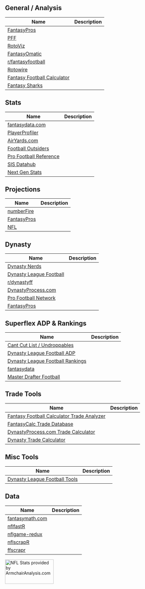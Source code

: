 ## General / Analysis
| Name | Description |
| --- | --- |
| [FantasyPros](https://www.fantasypros.com/) |  |
| [PFF](https://www.pff.com/fantasy) | |
| [RotoViz](http://www.rotoviz.com/) | |
| [FantasyOmatic](https://fantasyomatic.com/) | |
| [r/fantasyfootball](https://www.reddit.com/r/fantasyfootball) | |
| [Rotowire](https://www.rotowire.com/football/) | |
| [Fantasy Football Calculator](https://fantasyfootballcalculator.com/) | |
| [Fantasy Sharks](https://www.fantasysharks.com/) | |

## Stats
| Name | Description |
| --- | --- |
| [fantasydata.com](https://fantasydata.com/nfl) | |
| [PlayerProfiler](https://www.playerprofiler.com/) | |
| [AirYards.com](https://airyards.com/) | |
| [Football Outsiders](https://www.footballoutsiders.com/) | |
| [Pro Football Reference](https://www.pro-football-reference.com/) | |
| [SIS Datahub](https://sisdatahub.com/) | |
| [Next Gen Stats](https://nextgenstats.nfl.com/) | |

## Projections
| Name | Description |
| --- | --- |
| [numberFire](https://www.numberfire.com/nfl/fantasy/fantasy-football-projections) | |
| [FantasyPros](https://www.fantasypros.com/nfl/projections/qb.php) | |
| [NFL](https://fantasy.nfl.com/research/projections) | |

## Dynasty
| Name | Description |
| --- | --- |
| [Dynasty Nerds](https://www.dynastynerds.com/) | |
| [Dynasty League Football](https://dynastyleaguefootball.com/) | |
| [r/dynastyff](https://www.reddit.com/r/dynastyff) | |
| [DynastyProcess.com](https://dynastyprocess.com/) | |
| [Pro Football Network](https://www.profootballnetwork.com/dynasty-fantasy-football/) | |
| [FantasyPros](https://www.fantasypros.com/nfl/rankings/dynasty-overall.php) | |

## Superflex ADP & Rankings
| Name | Description |
| --- | --- |
| [Cant Cut List / Undroppables](https://cantcutlist.com/resources/adp/dynasty-superflex/) | |
| [Dynasty League Football ADP](https://dynastyleaguefootball.com/adp/superflex-adp.php) | |
| [Dynasty League Football Rankings](https://dynastyleaguefootball.com/dynasty-superflex-rankings/) | |
| [fantasydata](https://fantasydata.com/nfl/fantasy-football-2qb-adp-rankings) | |
| [Master Drafter Football](http://masterdrafterfootball.com/rankings/dynasty/overall-superflex-dynasty-rankings/) | |

## Trade Tools
| Name | Description |
| --- | --- |
| [Fantasy Football Calculator Trade Analyzer](https://fantasyfootballcalculator.com/trade-analyzer) | |
| [FantasyCalc Trade Database](https://www.fantasycalc.com/#/tradedatabase) | |
| [DynastyProcess.com Trade Calculator](https://apps.dynastyprocess.com/calculator/) | |
| [Dynasty Trade Calculator](https://dynastytradecalculator.com/) | |

## Misc Tools
| Name | Description |
| --- | --- |
| [Dynasty League Football Tools](https://dynastyleaguefootball.com/tools) | |

## Data
| Name | Description |
| --- | --- |
| [fantasymath.com](https://fantasymath.com/#/) | |
| [nflfastR](https://mrcaseb.github.io/nflfastR/) | |
| [nflgame-redux](https://pypi.org/project/nflgame-redux/) | |
| [nflscrapR](https://github.com/maksimhorowitz/nflscrapR) | |
| [ffscrapr](https://github.com/dynastyprocess/ffscrapr/) | |

<a href="https://armchairanalysis.com"><img src="https://armchairanalysis.com/img/poweredbyaa_tp.png" width="160" height="80" alt="NFL Stats provided by ArmchairAnalysis.com"></a>
